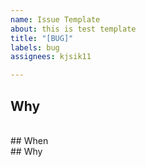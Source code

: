 ```yaml
---
name: Issue Template
about: this is test template
title: "[BUG]"
labels: bug
assignees: kjsik11

---
```


## Why
<br />
## When
<br />
## Why

